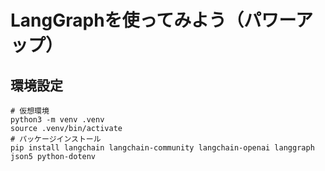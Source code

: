 # LangGraphを使ってみよう（パワーアップ）

## 環境設定

```
# 仮想環境
python3 -m venv .venv
source .venv/bin/activate
# パッケージインストール
pip install langchain langchain-community langchain-openai langgraph json5 python-dotenv
```